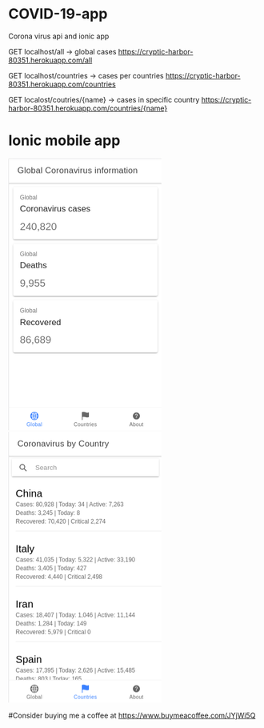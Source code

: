 # COVID-19-app
Corona virus api and ionic app

GET localhost/all -> global cases
https://cryptic-harbor-80351.herokuapp.com/all

GET localhost/countries -> cases per countries
https://cryptic-harbor-80351.herokuapp.com/countries

GET localost/coutries/{name} -> cases in specific country 
https://cryptic-harbor-80351.herokuapp.com/countries/{name}

# Ionic mobile app

![](/screenshots/1.png)
![](/screenshots/2.png)

#Consider buying me a coffee at https://www.buymeacoffee.com/JYjWi5Q
